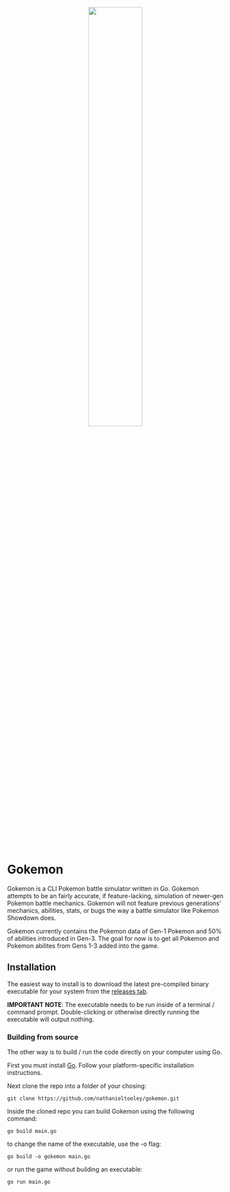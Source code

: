 <div align="center">
  <img src="https://github.com/user-attachments/assets/11738814-cb8a-4349-884d-a66fbe5ddfca" width="50%"/>
</div>

# Gokemon
Gokemon is a CLI Pokemon battle simulator written in Go. Gokemon attempts to be an fairly accurate, if feature-lacking, simulation of newer-gen Pokemon battle mechanics.
Gokemon will not feature previous generations' mechanics, abilities, stats, or bugs the way a battle simulator like Pokemon Showdown does.

Gokemon currently contains the Pokemon data of Gen-1 Pokemon and 50% of abilities introduced in Gen-3. The goal for now is to get all Pokemon and Pokemon abilites from Gens 1-3 added into the game.

## Installation
The easiest way to install is to download the latest pre-compiled binary executable for your system from the [releases tab](https://github.com/nathanieltooley/gokemon/releases). 

**IMPORTANT NOTE**: The executable needs to be run inside of a terminal / command prompt. Double-clicking or otherwise directly running the executable will output nothing.

### Building from source

The other way is to build / run the code directly on your computer using Go.

First you must install [Go](https://go.dev/). Follow your platform-specific installation instructions. 

Next clone the repo into a folder of your chosing:
```
git clone https://github.com/nathanieltooley/gokemon.git
```
Inside the cloned repo you can build Gokemon using the following command:
```
go build main.go
```
to change the name of the executable, use the -o flag:
```
go build -o gokemon main.go
```
or run the game without building an executable:
```
go run main.go
```
